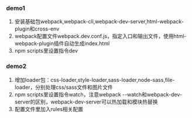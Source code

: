 ### demo1
1. 安装基础包webpack,webpack-cli,webpack-dev-server,html-webpack-plugin和cross-env
2. webpack配置文件webpack.dev.conf.js，指定入口和输出文件，使用html-webpack-plugin插件自动生成index.html
3. npm scripts里设置指令dev

### demo2
1. 增加loader包：css-loader,style-loader,sass-loader,node-sass,file-loader，分别处理css/sass文件和图片文件
2. npm scripts里设置指令watch，注意webpack --watch和webpack-dev-server的区别，webpack-dev-server可以热加载和模块热替换
3. 配置文件里加入rules相关配置
